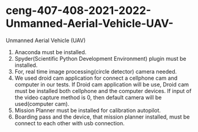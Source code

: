# ceng-407-408-2021-2022-Unmanned-Aerial-Vehicle-UAV-
Unmanned Aerial Vehicle (UAV)

1.	Anaconda must be installed.
2.	Spyder(Scientific Python Development Environment) plugin must be installed.
3.	For, real time image processing(circle detector) camera needed.
4.	We used droid cam application for connect a cellphone cam and computer in our tests. If Droid cam application will be use, Droid cam must be installed both cellphone and the computer devices. If input of the video capture method is 0, then default camera will be used(computer cam).
5.	Mission Planner must be installed for calibration autopilot.
6.	Boarding pass and the device, that mission planner installed, must be connect to each other with usb connection.

